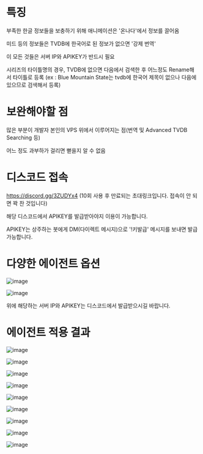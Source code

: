 # 특징

부족한 한글 정보들을 보충하기 위해 애니메이션은 '온나다'에서 정보를 끌어옴

미드 등의 정보들은 TVDB에 한국어로 된 정보가 없으면 '강제 번역'

이 모든 것들은 서버 IP와 APIKEY가 반드시 필요

시리즈의 타이틀명의 경우, TVDB에 없으면 다음에서 검색한 후 어느정도 Rename해서 타이틀로 등록 (ex : Blue Mountain State는 tvdb에 한국어 제목이 없으나 다음에 있으므로 검색해서 등록)

# 보완해야할 점

많은 부분이 개발자 본인의 VPS 위에서 이루어지는 점(번역 및 Advanced TVDB Searching 등)

어느 정도 과부하가 걸리면 뻗을지 알 수 없음


# 디스코드 접속

https://discord.gg/3ZUDYx4 (10회 사용 후 만료되는 초대링크입니다. 접속이 안 되면 꽉 찬 것입니다)

해당 디스코드에서 APIKEY를 발급받아야지 이용이 가능합니다.

APIKEY는 상주하는 봇에게 DM(다이렉트 메시지)으로 '!키발급' 메시지를 보내면 발급 가능합니다.



# 다양한 에이전트 옵션

![image](https://user-images.githubusercontent.com/70357228/91737077-8e910f00-ebe9-11ea-9515-523d93be626f.png)

![image](https://user-images.githubusercontent.com/70357228/91737134-9f418500-ebe9-11ea-992c-a0c8e64848e9.png)

위에 해당하는 서버 IP와 APIKEY는 디스코드에서 발급받으시길 바랍니다.



# 에이전트 적용 결과


![image](https://user-images.githubusercontent.com/70357228/91737195-b84a3600-ebe9-11ea-8c91-20af4faa47ac.png)

![image](https://user-images.githubusercontent.com/70357228/91737221-c39d6180-ebe9-11ea-8546-817bf590c6d8.png)

![image](https://user-images.githubusercontent.com/70357228/91737520-25f66200-ebea-11ea-84ce-bf5c479e8282.png)

![image](https://user-images.githubusercontent.com/70357228/91738075-f005ad80-ebea-11ea-8ea0-3e2e63b675e9.png)

![image](https://user-images.githubusercontent.com/70357228/91738095-f6942500-ebea-11ea-886b-e6709fd4a007.png)

![image](https://user-images.githubusercontent.com/70357228/91738135-01e75080-ebeb-11ea-8c22-7e81b5be437a.png)

![image](https://user-images.githubusercontent.com/70357228/91740002-a9658280-ebed-11ea-9495-1839ddf2401b.png)

![image](https://user-images.githubusercontent.com/70357228/91740118-d154e600-ebed-11ea-8abc-d226c35b5b23.png)

![image](https://user-images.githubusercontent.com/70357228/91740140-d6199a00-ebed-11ea-86cf-6382ad324eed.png)


